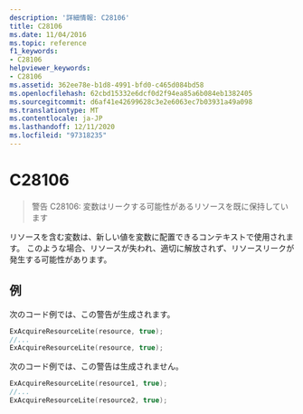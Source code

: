 ```yaml
---
description: '詳細情報: C28106'
title: C28106
ms.date: 11/04/2016
ms.topic: reference
f1_keywords:
- C28106
helpviewer_keywords:
- C28106
ms.assetid: 362ee78e-b1d8-4991-bfd0-c465d084bd58
ms.openlocfilehash: 62cbd15332e6dcf0d2f94ea85a6b084eb1382405
ms.sourcegitcommit: d6af41e42699628c3e2e6063ec7b03931a49a098
ms.translationtype: MT
ms.contentlocale: ja-JP
ms.lasthandoff: 12/11/2020
ms.locfileid: "97318235"
---
```

# <a name="c28106"></a>C28106

> 警告 C28106: 変数はリークする可能性があるリソースを既に保持しています

リソースを含む変数は、新しい値を変数に配置できるコンテキストで使用されます。 このような場合、リソースが失われ、適切に解放されず、リソースリークが発生する可能性があります。

## <a name="example"></a>例

次のコード例では、この警告が生成されます。

```cpp
ExAcquireResourceLite(resource, true);
//...
ExAcquireResourceLite(resource, true);
```

次のコード例では、この警告は生成されません。

```cpp
ExAcquireResourceLite(resource1, true);
//...
ExAcquireResourceLite(resource2, true);
```
